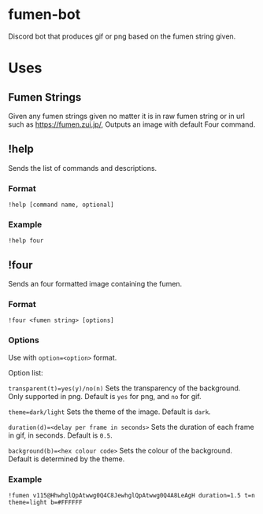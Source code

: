 # fumen-bot
Discord bot that produces gif or png based on the fumen string given.

# Uses
## Fumen Strings
Given any fumen strings given no matter it is in raw fumen string or in url such as https://fumen.zui.jp/, Outputs an image with default Four command. 

## !help
Sends the list of commands and descriptions.

### Format
`!help [command name, optional]`

### Example
`!help four`

## !four
Sends an four formatted image containing the fumen.

### Format
`!four <fumen string> [options]`

### Options
Use with `option=<option>` format.

Option list: 

`transparent(t)=yes(y)/no(n)` Sets the transparency of the background. Only supported in png. Default is `yes` for png, and `no` for gif.

`theme=dark/light` Sets the theme of the image. Default is `dark`.

`duration(d)=<delay per frame in seconds>` Sets the duration of each frame in gif, in seconds. Default is `0.5`.

`background(b)=<hex colour code>` Sets the colour of the background. Default is determined by the theme.

### Example
`!fumen v115@HhwhglQpAtwwg0Q4C8JewhglQpAtwwg0Q4A8LeAgH duration=1.5 t=n theme=light b=#FFFFFF`

